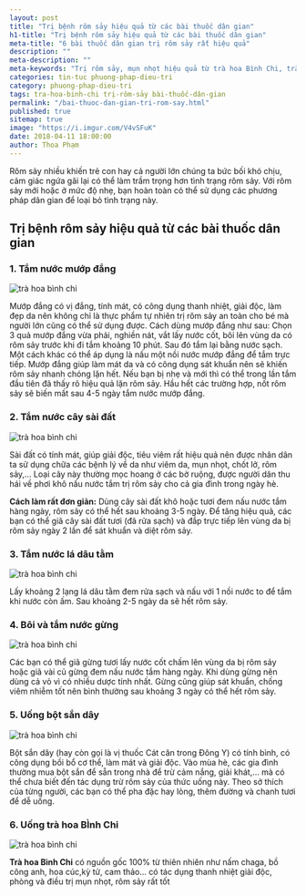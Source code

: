 ```yaml
---
layout: post
title: "Trị bệnh rôm sảy hiệu quả từ các bài thuốc dân gian"
h1-title: "Trị bệnh rôm sảy hiệu quả từ các bài thuốc dân gian"
meta-title: "6 bài thuốc dân gian trị rôm sảy rất hiệu quả"
description: ""
meta-description: ""
meta-keywords: "Trị rôm sảy, mụn nhọt hiệu quả từ trà hoa Bình Chi, trà giải nhiệt"
categories: tin-tuc phuong-phap-dieu-tri
category: phuong-phap-dieu-tri
tags: tra-hoa-binh-chi trị-rôm-sảy bài-thuốc-dân-gian
permalink: "/bai-thuoc-dan-gian-tri-rom-say.html"
published: true
sitemap: true
image: "https://i.imgur.com/V4vSFuK"
date: 2018-04-11 18:00:00
author: Thoa Phạm
---
```


Rôm sảy nhiều khiến trẻ con hay cả người lớn chúng ta bức bối khó chịu, cảm giác ngứa gãi lại có thể làm trầm trọng hơn tình trạng rôm sảy. Với rôm sảy mới hoặc ở mức độ nhẹ, bạn hoàn toàn có thể sử dụng các phương pháp dân gian để loại bỏ tình trạng này.

## Trị bệnh rôm sảy hiệu quả từ các bài thuốc dân gian

### 1. Tắm nước mướp đắng

<img src="https://i.imgur.com/l0dIPeV" alt="trà hoa bình chi" class="img-responsive lazy">

Mướp đắng có vị đắng, tính mát, có công dụng thanh nhiệt, giải độc, làm đẹp da nên không chỉ là thực phẩm tự nhiên trị rôm sảy an toàn cho bé mà người lớn cũng có thể sử dụng được.
Cách dùng mướp đắng như sau: Chọn 3 quả mướp đắng vừa phải, nghiền nát, vắt lấy nước cốt, bôi lên vùng da có rôm sảy trước khi đi tắm khoảng 10 phút. Sau đó tắm lại bằng nước sạch. Một cách khác có thể áp dụng là nấu một nồi nước mướp đắng để tắm trực tiếp.
Mướp đắng giúp làm mát da và có công dụng sát khuẩn nên sẽ khiến rôm sảy nhanh chóng lặn hết. Nếu bạn bị nhẹ và mới thì có thể trong lần tắm đầu tiên đã thấy rõ hiệu quả lặn rôm sảy. Hầu hết các trường hợp, nốt rôm sảy sẽ biến mất sau 4-5 ngày tắm nước mướp đắng.

### 2. Tắm nước cây sài đất

<img src="https://i.imgur.com/EFPR5Nm" alt="trà hoa bình chi" class="img-responsive lazy">

Sài đất có tính mát, giúp giải độc, tiêu viêm rất hiệu quả nên được nhân dân ta sử dụng chữa các bệnh lý về da như viêm da, mụn nhọt, chốt lở, rôm sảy,… Loại cây này thường mọc hoang ở các bờ ruộng, được người dân thu hái về phơi khô nấu nước tắm trị rôm sảy cho cả gia đình trong ngày hè.

**Cách làm rất đơn giản:** Dùng cây sài đất khô hoặc tươi đem nấu nước tắm hàng ngày, rôm sảy có thể hết sau khoảng 3-5 ngày. Để tăng hiệu quả, các bạn có thể giã cây sài đất tươi (đã rửa sạch) và đắp trực tiếp lên vùng da bị rôm sảy ngày 2 lần để sát khuẩn và diệt rôm sảy.

### 3. Tắm nước lá dâu tằm

<img src="https://i.imgur.com/v2hsGXJ" alt="trà hoa bình chi" class="img-responsive lazy">

Lấy khoảng 2 lạng lá dâu tằm đem rửa sạch và nấu với 1 nồi nước to để tắm khi nước còn ấm. Sau khoảng 2-5 ngày da sẽ hết rôm sảy.

### 4. Bôi và tắm nước gừng

<img src="https://i.imgur.com/9el6Zg0" alt="trà hoa bình chi" class="img-responsive lazy">

Các bạn có thể giã gừng tươi lấy nước cốt chấm lên vùng da bị rôm sảy hoặc giã vài củ gừng đem nấu nước tắm hàng ngày. Khi dùng gừng nên dùng cả vỏ vì có nhiều dược tính nhất. Gừng cũng giúp sát khuẩn, chống viêm nhiễm tốt nên bình thường sau khoảng 3 ngày có thể hết rôm sảy.

### 5. Uống bột sắn dây

<img src="https://i.imgur.com/CXAbQnH" alt="trà hoa bình chi" class="img-responsive lazy">

Bột sắn dây (hay còn gọi là vị thuốc Cát căn trong Đông Y) có tính bình, có công dụng bồi bổ cơ thể, làm mát và giải độc. Vào mùa hè, các gia đình thường mua bột sắn để sẵn trong nhà để trừ cảm nắng, giải khát,… mà có thể chưa biết đến tác dụng trừ rôm sảy của thức uống này. Theo sở thích của từng người, các bạn có thể pha đặc hay lỏng, thêm đường và chanh tươi để dễ uống.

### 6. Uống trà hoa BÌnh Chi

<img src="https://i.imgur.com/9CCmZ9M" alt="trà hoa bình chi" class="img-responsive lazy">

**Trà hoa Bình Chi** có nguồn gốc 100% từ thiên nhiên như nấm chaga, bồ công anh, hoa cúc,kỳ tử, cam thảo... có tác dụng thanh nhiệt giải độc, phòng và điều trị mụn nhọt, rôm sảy rất tốt
